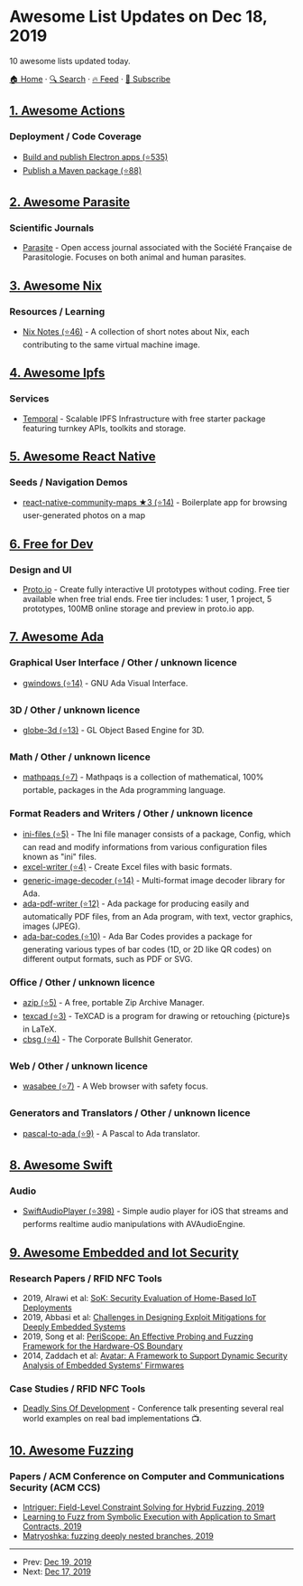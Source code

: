 # Awesome List Updates on Dec 18, 2019

10 awesome lists updated today.

[🏠 Home](/README.md) · [🔍 Search](https://test.trackawesomelist.com/search/) · [🔥 Feed](https://test.trackawesomelist.com/feed.xml) · [📮 Subscribe](https://trackawesomelist.us17.list-manage.com/subscribe?u=d2f0117aa829c83a63ec63c2f&id=36a103854c)



## [1. Awesome Actions](/content/sdras/awesome-actions/README.md)

### Deployment / Code Coverage

*   [Build and publish Electron apps (⭐535)](https://github.com/samuelmeuli/action-electron-builder)
*   [Publish a Maven package (⭐88)](https://github.com/samuelmeuli/action-maven-publish)

## [2. Awesome Parasite](/content/ecohealthalliance/awesome-parasite/README.md)

### Scientific Journals

*   [Parasite](https://www.parasite-journal.org/) - Open access journal associated with the Société Française de Parasitologie. Focuses on both animal and human parasites.

## [3. Awesome Nix](/content/nix-community/awesome-nix/README.md)

### Resources / Learning

*   [Nix Notes (⭐46)](https://github.com/noteed/nix-notes) - A collection of short notes about Nix, each contributing to the same virtual machine image.

## [4. Awesome Ipfs](/content/ipfs/awesome-ipfs/README.md)

### Services

*   [Temporal](https://temporal.cloud) - Scalable IPFS Infrastructure with free starter package featuring turnkey APIs, toolkits and storage.

## [5. Awesome React Native](/content/jondot/awesome-react-native/README.md)

### Seeds / Navigation Demos

*   [react-native-community-maps ★3 (⭐14)](https://github.com/yonahforst/react-native-community-maps) - Boilerplate app for browsing user-generated photos on a map

## [6. Free for Dev](/content/ripienaar/free-for-dev/README.md)

### Design and UI

*   [Proto.io](https://www.proto.io) - Create fully interactive UI prototypes without coding. Free tier available when free trial ends. Free tier includes: 1 user, 1 project, 5 prototypes, 100MB online storage and preview in proto.io app.

## [7. Awesome Ada](/content/ohenley/awesome-ada/README.md)

### Graphical User Interface / Other / unknown licence

*   [gwindows (⭐14)](https://github.com/zertovitch/gwindows) - GNU Ada Visual Interface.

### 3D / Other / unknown licence

*   [globe-3d (⭐13)](https://github.com/zertovitch/globe-3d) - GL Object Based Engine for 3D.

### Math / Other / unknown licence

*   [mathpaqs (⭐7)](https://github.com/zertovitch/mathpaqs) - Mathpaqs is a collection of mathematical, 100% portable, packages in the Ada programming language.

### Format Readers and Writers / Other / unknown licence

*   [ini-files (⭐5)](https://github.com/zertovitch/ini-files) - The Ini file manager consists of a package, Config, which can read and modify informations from various configuration files known as "ini" files.
*   [excel-writer (⭐4)](https://github.com/zertovitch/excel-writer) - Create Excel files with basic formats.
*   [generic-image-decoder (⭐14)](https://github.com/zertovitch/gid) - Multi-format image decoder library for Ada.
*   [ada-pdf-writer (⭐12)](https://github.com/zertovitch/ada-pdf-writer) - Ada package for producing easily and automatically PDF files, from an Ada program, with text, vector graphics, images (JPEG).
*   [ada-bar-codes (⭐10)](https://github.com/zertovitch/ada-bar-codes) - Ada Bar Codes provides a package for generating various types of bar codes (1D, or 2D like QR codes) on different output formats, such as PDF or SVG.

### Office / Other / unknown licence

*   [azip (⭐5)](https://github.com/zertovitch/azip) - A free, portable Zip Archive Manager.
*   [texcad (⭐3)](https://github.com/zertovitch/texcad) - TeXCAD is a program for drawing or retouching {picture}s in LaTeX.
*   [cbsg (⭐4)](https://github.com/zertovitch/cbsg) - The Corporate Bullshit Generator.

### Web / Other / unknown licence

*   [wasabee (⭐7)](https://github.com/zertovitch/wasabee) - A Web browser with safety focus.

### Generators and Translators / Other / unknown licence

*   [pascal-to-ada (⭐9)](https://github.com/zertovitch/pascal-to-ada) - A Pascal to Ada translator.

## [8. Awesome Swift](/content/matteocrippa/awesome-swift/README.md)

### Audio

*   [SwiftAudioPlayer (⭐398)](https://github.com/tanhakabir/SwiftAudioPlayer) - Simple audio player for iOS that streams and performs realtime audio manipulations with AVAudioEngine.

## [9. Awesome Embedded and Iot Security](/content/fkie-cad/awesome-embedded-and-iot-security/README.md)

### Research Papers / RFID NFC Tools

*   2019, Alrawi et al: [SoK: Security Evaluation of Home-Based IoT Deployments](https://alrawi.github.io/static/papers/alrawi_sok_sp19.pdf)
*   2019, Abbasi et al: [Challenges in Designing Exploit Mitigations for Deeply Embedded Systems](https://ieeexplore.ieee.org/abstract/document/8806725)
*   2019, Song et al: [PeriScope: An Effective Probing and Fuzzing Framework for the Hardware-OS Boundary](https://www.ndss-symposium.org/wp-content/uploads/2019/02/ndss2019_04A-1_Song_paper.pdf)
*   2014, Zaddach et al: [Avatar: A Framework to Support Dynamic Security Analysis of Embedded Systems' Firmwares](http://www.eurecom.fr/en/publication/4158/download/rs-publi-4158.pdf)

### Case Studies / RFID NFC Tools

*   [Deadly Sins Of Development](https://youtu.be/nXyglaY9N9w) - Conference talk presenting several real world examples on real bad implementations :tv:.

## [10. Awesome Fuzzing](/content/cpuu/awesome-fuzzing/README.md)

### Papers / ACM Conference on Computer and Communications Security (ACM CCS)

*   [Intriguer: Field-Level Constraint Solving for Hybrid Fuzzing, 2019](https://dl.acm.org/citation.cfm?id=3354249)
*   [Learning to Fuzz from Symbolic Execution with Application to Smart Contracts, 2019](https://files.sri.inf.ethz.ch/website/papers/ccs19-ilf.pdf)
*   [Matryoshka: fuzzing deeply nested branches, 2019](https://web.cs.ucdavis.edu/\~hchen/paper/chen2019matryoshka.pdf)

---

- Prev: [Dec 19, 2019](/content/2019/12/19/README.md)
- Next: [Dec 17, 2019](/content/2019/12/17/README.md)